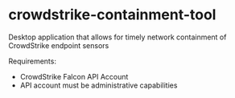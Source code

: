 # crowdstrike-containment-tool
Desktop application that allows for timely network containment of CrowdStrike endpoint sensors

Requirements:

- CrowdStrike Falcon API Account
- API account must be administrative capabilities


